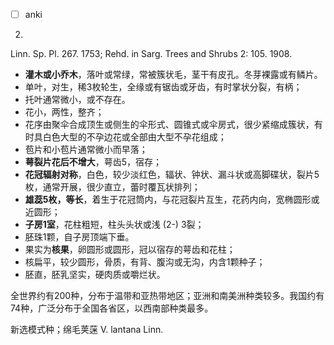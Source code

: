 * [ ] anki
2. 
Linn. Sp. Pl. 267. 1753; Rehd. in Sarg. Trees and Shrubs 2: 105. 1908.

* **灌木或小乔木**，落叶或常绿，常被簇状毛，茎干有皮孔。冬芽裸露或有鳞片。
* 单叶，对生，稀3枚轮生，全缘或有锯齿或牙齿，有时掌状分裂，有柄；
* 托叶通常微小，或不存在。
* 花小，两性，整齐；
* 花序由聚伞合成顶生或侧生的伞形式、圆锥式或伞房式，很少紧缩成簇状，有时具白色大型的不孕边花或全部由大型不孕花组成；
* 苞片和小苞片通常微小而早落；
* **萼裂片花后不增大**，萼齿5，宿存；
* **花冠辐射对称**，白色，较少淡红色，辐状、钟状、漏斗状或高脚碟状，裂片5枚，通常开展，很少直立，蕾时覆瓦状排列；
* **雄蕊5枚，等长**，着生于花冠筒内，与花冠裂片互生，花药内向，宽椭圆形或近圆形；
* **子房1室**，花柱粗短，柱头头状或浅 (2-) 3裂；
* 胚珠1颗，自子房顶端下垂。
* 果实为**核果**，卵圆形或圆形，冠以宿存的萼齿和花柱；
* 核扁平，较少圆形，骨质，有背、腹沟或无沟，内含1颗种子；
* 胚直，胚乳坚实，硬肉质或嚼烂状。

全世界约有200种，分布于温带和亚热带地区；亚洲和南美洲种类较多。我国约有74种，广泛分布于全国各省区，以西南部种类最多。

新选模式种；绵毛荚蒾 V. lantana Linn.
